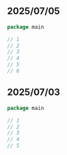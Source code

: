 ## 2025/07/05

```go
package main

// 1
// 2
// 3
// 4
// 5
// 6
```

## 2025/07/03

```go
package main

// 1
// 2
// 3
// 4
// 5
```